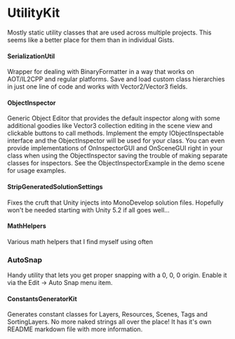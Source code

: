 # UtilityKit

Mostly static utility classes that are used across multiple projects. This seems like a better place for them than in individual Gists.


#### SerializationUtil

Wrapper for dealing with BinaryFormatter in a way that works on AOT/IL2CPP and regular platforms. Save and load custom class hierarchies in just one line of code and works with Vector2/Vector3 fields.



#### ObjectInspector

Generic Object Editor that provides the default inspector along with some additional goodies like Vector3 collection editing in the scene view and clickable buttons to call methods. Implement the empty IObjectInspectable interface and the ObjectInspector will be used for your class. You can even provide implementations of OnInspectorGUI and OnSceneGUI right in your class when using the ObjectInspector saving the trouble of making separate classes for inspectors. See the ObjectInspectorExample in the demo scene for usage examples.


#### StripGeneratedSolutionSettings

Fixes the cruft that Unity injects into MonoDevelop solution files. Hopefully won't be needed starting with Unity 5.2 if all goes well...



#### MathHelpers

Various math helpers that I find myself using often



### AutoSnap

Handy utility that lets you get proper snapping with a 0, 0, 0 origin. Enable it via the Edit -> Auto Snap menu item.



#### ConstantsGeneratorKit

Generates constant classes for Layers, Resources, Scenes, Tags and SortingLayers. No more naked strings all over the place! It has it's own README markdown file with more information.
